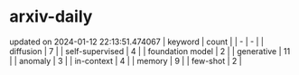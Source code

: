 # arxiv-daily
updated on 2024-01-12 22:13:51.474067
| keyword | count |
| - | - |
| diffusion | 7 |
| self-supervised | 4 |
| foundation model | 2 |
| generative | 11 |
| anomaly | 3 |
| in-context | 4 |
| memory | 9 |
| few-shot | 2 |
